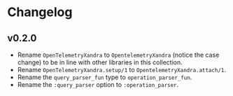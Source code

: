 # Changelog

## v0.2.0

  * Rename `OpenTelemetryXandra` to `OpentelemetryXandra` (notice the case change) to be in line with other libraries in this collection.
  * Rename `OpenTelemetryXandra.setup/1` to `OpentelemetryXandra.attach/1`.
  * Rename the `query_parser_fun` type to `operation_parser_fun`.
  * Rename the `:query_parser` option to `:operation_parser`.
